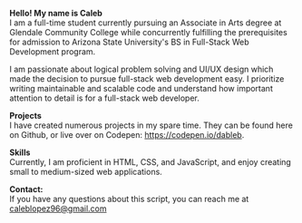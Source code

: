 **Hello! My name is Caleb** <br>
I am a full-time student currently pursuing an Associate in Arts degree at Glendale Community College while concurrently fulfilling the prerequisites for admission to Arizona State University's BS in Full-Stack Web Development program. 

I am passionate about logical problem solving and UI/UX design which made the decision to pursue full-stack web development easy. I prioritize writing maintainable and scalable code and understand how important attention to detail is for a full-stack web developer. 
<br>

**Projects**<br>
I have created numerous projects in my spare time. They can be found here on Github, or live over on Codepen: https://codepen.io/dableb.

**Skills**<br>
Currently, I am proficient in HTML, CSS, and JavaScript, and enjoy creating small to medium-sized web applications. 

**Contact:**<br>
If you have any questions about this script, you can reach me at caleblopez96@gmail.com
